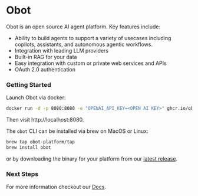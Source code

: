 # Obot

Obot is an open source AI agent platform. Key features include:
- Ability to build agents to support a variety of usecases including copilots, assistants, and autonomous agentic workflows.
- Integration with leading LLM providers
- Built-in RAG for your data
- Easy integration with custom or private web services and APIs
- OAuth 2.0 authentication

### Getting Started
Launch Obot via docker:
```bash
docker run -d -p 8080:8080 -e "OPENAI_API_KEY=<OPEN AI KEY>" ghcr.io/obot-platform/obot:latest
```
Then visit http://localhost:8080.

The `obot` CLI can be installed via brew on MacOS or Linux:
```bash
brew tap obot-platform/tap
brew install obot
```
or by downloading the binary for your platform from our [latest release](https://github.com/obot-platform/obot/releases/latest).

### Next Steps

For more information checkout our [Docs](https://docs.otto8.ai/).
